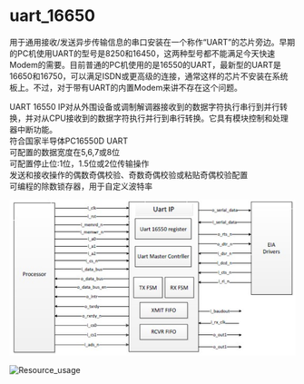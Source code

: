 <link rel="shortcut icon" href="https://www.mdeditor.com/images/logos/favicon.ico" type="image/x-icon"/> </head> <body><h1 id="h1-uart_16650"><a name="uart_16650" class="reference-link"></a><span class="header-link octicon octicon-link"></span>uart_16650</h1><p>用于通用接收/发送异步传输信息的串口安装在一个称作“UART”的芯片旁边。早期的PC机使用UART的型号是8250和16450，这两种型号都不能满足今天快速Modem的需要。目前普通的PC机使用的是16550的UART，最新型的UART是16650和16750，可以满足ISDN或更高级的连接，通常这样的芯片不安装在系统板上。不过，对于带有UART的内置Modem来讲不存在这个问题。</p> <p>UART 16550 IP对从外围设备或调制解调器接收到的数据字符执行串行到并行转换，并对从CPU接收到的数据字符执行并行到串行转换。它具有模块控制和处理器中断功能。<br>符合国家半导体PC16550D UART<br>可配置的数据宽度在5,6,7或8位<br>可配置停止位:1位，1.5位或2位传输操作<br>发送和接收操作的偶数奇偶校验、奇数奇偶校验或粘贴奇偶校验配置<br>可编程的除数锁存器，用于自定义波特率 </p><p><img alt="Block_diagram" src="https://github.com/hnu-osdesign/SJY/blob/main/20150107143742_19581.jpg"> </p><p><img alt="Resource_usage" src="https://github.com/hnu-osdesign/SJY/blob/main/20150107143742_39221.jpg"> </p></body> </html>

